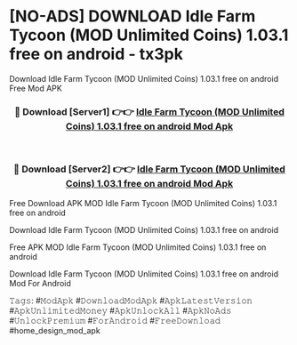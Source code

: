 # [NO-ADS] DOWNLOAD Idle Farm Tycoon (MOD Unlimited Coins) 1.03.1 free on android - tx3pk
Download Idle Farm Tycoon (MOD Unlimited Coins) 1.03.1 free on android Free Mod APK

<div align="center">
<h3>🔴 Download [Server1] 👉👉 <a href="https://apk-comot.site?title=Idle_Farm_Tycoon_(MOD_Unlimited_Coins)_1.03.1_free_on_android">Idle Farm Tycoon (MOD Unlimited Coins) 1.03.1 free on android Mod Apk</a></h3><br>

<h3>🔴 Download [Server2] 👉👉 <a href="https://apk-comot.site?title=Idle_Farm_Tycoon_(MOD_Unlimited_Coins)_1.03.1_free_on_android">Idle Farm Tycoon (MOD Unlimited Coins) 1.03.1 free on android Mod Apk</a></h3>
</div>


Free Download APK MOD Idle Farm Tycoon (MOD Unlimited Coins) 1.03.1 free on android

Download Idle Farm Tycoon (MOD Unlimited Coins) 1.03.1 free on android 

Free APK MOD Idle Farm Tycoon (MOD Unlimited Coins) 1.03.1 free on android 

Download Idle Farm Tycoon (MOD Unlimited Coins) 1.03.1 free on android Mod For Android

𝚃𝚊𝚐𝚜: #𝙼𝚘𝚍𝙰𝚙𝚔 #𝙳𝚘𝚠𝚗𝚕𝚘𝚊𝚍𝙼𝚘𝚍𝙰𝚙𝚔 #𝙰𝚙𝚔𝙻𝚊𝚝𝚎𝚜𝚝𝚅𝚎𝚛𝚜𝚒𝚘𝚗 #𝙰𝚙𝚔𝚄𝚗𝚕𝚒𝚖𝚒𝚝𝚎𝚍𝙼𝚘𝚗𝚎𝚢 #𝙰𝚙𝚔𝚄𝚗𝚕𝚘𝚌𝚔𝙰𝚕𝚕 #𝙰𝚙𝚔𝙽𝚘𝙰𝚍𝚜 #𝚄𝚗𝚕𝚘𝚌𝚔𝙿𝚛𝚎𝚖𝚒𝚞𝚖 #𝙵𝚘𝚛𝙰𝚗𝚍𝚛𝚘𝚒𝚍 #𝙵𝚛𝚎𝚎𝙳𝚘𝚠𝚗𝚕𝚘𝚊𝚍 #home_design_mod_apk